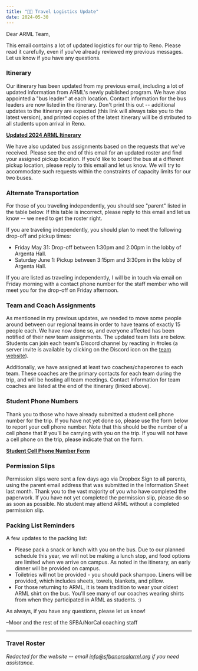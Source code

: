 ```yaml
---
title: "🚌🚌 Travel Logistics Update"
date: 2024-05-30
---
```


Dear ARML Team,

This email contains a lot of updated logistics for our trip to Reno.  Please
read it carefully, even if you've already reviewed my previous messages. Let us
know if you have any questions.

### Itinerary

Our itinerary has been updated from my previous email, including a lot of
updated information from ARML's newly published program. We have also appointed
a "bus leader" at each location. Contact information for the bus leaders are now
listed in the itinerary. Don't print this out -- additional updates to the
itinerary are expected (this link will always take you to the latest version),
and printed copies of the latest itinerary will be distributed to all students
upon arrival in Reno.

[**Updated 2024 ARML Itinerary**](https://drive.google.com/file/d/11g9xvPNLbPXW8MPVQNUxuQb-DbgFe4nh/view?usp=drive_link)

We have also updated bus assignments based on the requests that we've received. 
Please see the end of this email for an updated roster and find your assigned
pickup location. If you'd like to board the bus at a different pickup location,
please reply to this email and let us know. We will try to accommodate such
requests within the constraints of capacity limits for our two buses.

### Alternate Transportation

For those of you traveling independently, you should see "parent" listed in the
table below. If this table is incorrect, please reply to this email and let us
know -- we need to get the roster right.

If you are traveling independently, you should plan to meet the following
drop-off and pickup times: 
- Friday May 31: Drop-off between 1:30pm and 2:00pm in the lobby of Argenta
  Hall.
- Saturday June 1: Pickup between 3:15pm and 3:30pm in the lobby of Argenta
  Hall.

If you are listed as traveling independently, I will be in touch via email on
Friday morning with a contact phone number for the staff member who will meet
you for the drop-off on Friday afternoon.

### Team and Coach Assignments

As mentioned in my previous updates, we needed to move some people around
between our regional teams in order to have teams of exactly 15 people each.
We have now done so, and everyone affected has been notified of their new team
assignments. The updated team lists are below. Students can join each team's
Discord channel by reacting in #roles (a server invite is available by clicking
on the Discord icon on the [team website](/)). 

Additionally, we have assigned at least two coaches/chaperones to each team.
These coaches are the primary contacts for each team during the trip, and will
be hosting all team meetings.  Contact information for team coaches are listed
at the end of the itinerary (linked above).

### Student Phone Numbers

Thank you to those who have already submitted a student cell phone number for
the trip. If you have not yet done so, please use the form below to report your
cell phone number. Note that this should be the number of a cell phone that
If you'll be carrying with you on the trip. If you will not have a cell phone on
the trip, please indicate that on the form.

[**Student Cell Phone Number Form**](https://forms.gle/gAC4iNcHXAuFBhx38)

### Permission Slips

Permission slips were sent a few days ago via Dropbox Sign to all parents, using
the parent email address that was submitted in the Information Sheet last month.
Thank you to the vast majority of you who have completed the paperwork. If you
have not yet completed the permission slip, please do so as soon as possible. No
student may attend ARML without a completed permission slip.

### Packing List Reminders

A few updates to the packing list:
- Please pack a snack or lunch with you on the bus. Due to our planned schedule
  this year, we will not be making a lunch stop, and food options are limited
  when we arrive on campus. As noted in the itinerary, an early dinner will be
  provided on campus.
- Toiletries will not be provided - you should pack shampoo. Linens will be
  provided, which includes sheets, towels, blankets, and pillow.
- For those returning to ARML, it is team tradition to wear your oldest ARML
  shirt on the bus. You'll see many of our coaches wearing shirts from when they
  participated in ARML as students. :)

As always, if you have any questions, please let us know!

–Moor and the rest of the SFBA/NorCal coaching staff

---

### Travel Roster

*Redacted for the website -- email info@sfbanorcalarml.org if you need
assistance.*

